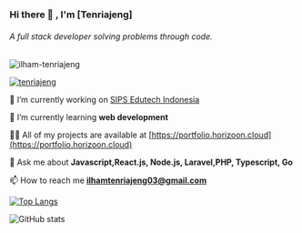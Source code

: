<h3>Hi there 👋 , I'm [Tenriajeng]</h1>
<h6>A full stack developer solving problems through code.</h3>
 
<p align="left"> <img src="https://komarev.com/ghpvc/?username=ilham-tenriajeng&label=Profile%20views&color=0e75b6&style=flat" alt="ilham-tenriajeng" /> </p>
 
<p align="left"> <a href="https://www.linkedin.com/in/ilham-tenriajeng" target="blank"><img src="https://img.shields.io/badge/LinkedIn-0077B5?style=for-the-badge&logo=linkedin&logoColor=white" alt="tenriajeng" /></a> </p>

🔭 I’m currently working on [SIPS Edutech Indonesia](https://sipsedutech.id/)

🌱 I’m currently learning **web development**

👨‍💻 All of my projects are available at [https://portfolio.horizoon.cloud](https://portfolio.horizoon.cloud)

💬 Ask me about **Javascript,React.js, Node.js, Laravel,PHP, Typescript, Go**

📫 How to reach me **ilhamtenriajeng03@gmail.com**

[![Top Langs](https://github-readme-stats.vercel.app/api/top-langs/?username=tenriajeng&langs_count=10&layout=compact)](https://github.com/tenriajeng/github-readme-stats)

![GitHub stats](https://github-readme-stats.vercel.app/api?username=tenriajeng&show_icons=false&theme=light)

